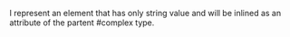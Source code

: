 I represent an element that has only string value and will be inlined as an attribute of the partent #complex type.